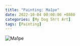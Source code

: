```yaml
---
title: "Painting: Ma1pe"
date: 2022-10-04 00:00:00 +0800
categories: [My Dog 5h!t Art]
tags: [Painting]
---
```


![Ma1pe](../assets/img/MyDogShitArt/Maple.png)
